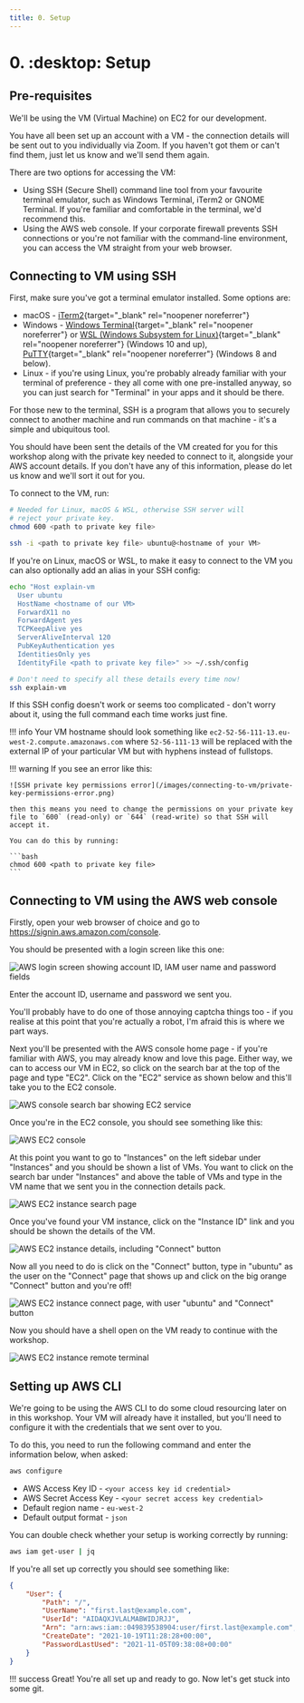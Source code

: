 ```yaml
---
title: 0. Setup
---
```


# 0. :desktop: Setup

## Pre-requisites

We'll be using the VM (Virtual Machine) on EC2 for our development.

You have all been set up an account with a VM - the connection details will be sent out to you individually via Zoom. If you haven't got them or can't find them, just let us know and we'll send them again.

There are two options for accessing the VM:

- Using SSH (Secure Shell) command line tool from your favourite terminal emulator, such as Windows Terminal, iTerm2 or GNOME Terminal. If you're familiar and comfortable in the terminal, we'd recommend this.
- Using the AWS web console. If your corporate firewall prevents SSH connections or you're not familiar with the command-line environment, you can access the VM straight from your web browser.

## Connecting to VM using SSH

First, make sure you've got a terminal emulator installed. Some options are:

- macOS - [iTerm2](https://www.iterm2.com/){target="_blank" rel="noopener noreferrer"}
- Windows - [Windows Terminal](https://www.microsoft.com/en-gb/p/windows-terminal/9n0dx20hk701?rtc=1&activetab=pivot:overviewtab){target="_blank" rel="noopener noreferrer"} or [WSL (Windows Subsystem for Linux)](https://docs.microsoft.com/en-us/windows/wsl/install){target="_blank" rel="noopener noreferrer"} (Windows 10 and up), [PuTTY](https://www.chiark.greenend.org.uk/~sgtatham/putty/latest.html){target="_blank" rel="noopener noreferrer"} (Windows 8 and below).
- Linux - if you're using Linux, you're probably already familiar with your terminal of preference - they all come with one pre-installed anyway, so you can just search for "Terminal" in your apps and it should be there.

For those new to the terminal, SSH is a program that allows you to securely connect to another machine and run commands on that machine - it's a simple and ubiquitous tool.

You should have been sent the details of the VM created for you for this workshop along with the private key needed to connect to it, alongside your AWS account details. If you don't have any of this information, please do let us know and we'll sort it out for you.

To connect to the VM, run:

```bash
# Needed for Linux, macOS & WSL, otherwise SSH server will
# reject your private key.
chmod 600 <path to private key file>

ssh -i <path to private key file> ubuntu@<hostname of your VM>
```

If you're on Linux, macOS or WSL, to make it easy to connect to the VM you can also optionally add an alias in your SSH config:

```bash
echo "Host explain-vm
  User ubuntu
  HostName <hostname of our VM>
  ForwardX11 no
  ForwardAgent yes
  TCPKeepAlive yes
  ServerAliveInterval 120
  PubKeyAuthentication yes
  IdentitiesOnly yes
  IdentityFile <path to private key file>" >> ~/.ssh/config

# Don't need to specify all these details every time now!
ssh explain-vm
```

If this SSH config doesn't work or seems too complicated - don't worry about it, using the full command each time works just fine.

!!! info
    Your VM hostname should look something like `ec2-52-56-111-13.eu-west-2.compute.amazonaws.com` where `52-56-111-13` will be replaced with the external IP of your particular VM but with hyphens instead of fullstops.

!!! warning
    If you see an error like this:

    ![SSH private key permissions error](/images/connecting-to-vm/private-key-permissions-error.png)

    then this means you need to change the permissions on your private key file to `600` (read-only) or `644` (read-write) so that SSH will accept it.

    You can do this by running:

    ```bash
    chmod 600 <path to private key file>
    ```

## Connecting to VM using the AWS web console

Firstly, open your web browser of choice and go to https://signin.aws.amazon.com/console.

You should be presented with a login screen like this one:

![AWS login screen showing account ID, IAM user name and password fields](/images/setup/aws-login.png)

Enter the account ID, username and password we sent you.

You'll probably have to do one of those annoying captcha things too - if you realise at this point that you're actually a robot, I'm afraid this is where we part ways.

Next you'll be presented with the AWS console home page - if you're familiar with AWS, you may already know and love this page. Either way, we can to access our VM in EC2, so click on the search bar at the top of the page and type "EC2". Click on the "EC2" service as shown below and this'll take you to the EC2 console.

![AWS console search bar showing EC2 service](/images/setup/aws-search-bar.png)

Once you're in the EC2 console, you should see something like this:

![AWS EC2 console](/images/setup/aws-ec2-dashboard.png)

At this point you want to go to "Instances" on the left sidebar under "Instances" and you should be shown a list of VMs. You want to click on the search bar under "Instances" and above the table of VMs and type in the VM name that we sent you in the connection details pack.

![AWS EC2 instance search page](/images/setup/aws-ec2-instance-search.png)

Once you've found your VM instance, click on the "Instance ID" link and you should be shown the details of the VM.

![AWS EC2 instance details, including "Connect" button](/images/setup/aws-ec2-instance-details.png)

Now all you need to do is click on the "Connect" button, type in "ubuntu" as the user on the "Connect" page that shows up and click on the big orange "Connect" button and you're off!

![AWS EC2 instance connect page, with user "ubuntu" and "Connect" button](/images/setup/aws-ec2-instance-connect.png)

Now you should have a shell open on the VM ready to continue with the workshop.

![AWS EC2 instance remote terminal](/images/setup/aws-ec2-instance-terminal.png)

## Setting up AWS CLI

We're going to be using the AWS CLI to do some cloud resourcing later on in this workshop. Your VM will already have it installed, but you'll need to configure it with the credentials that we sent over to you.

To do this, you need to run the following command and enter the information below, when asked:

```bash
aws configure
```

* AWS Access Key ID - `<your access key id credential>`
* AWS Secret Access Key - `<your secret access key credential>`
* Default region name - `eu-west-2`
* Default output format - `json`

You can double check whether your setup is working correctly by running:

```bash
aws iam get-user | jq
```

If you're all set up correctly you should see something like:

```json
{
    "User": {
        "Path": "/",
        "UserName": "first.last@example.com",
        "UserId": "AIDAQXJVLALMABWIDJRJJ",
        "Arn": "arn:aws:iam::049839538904:user/first.last@example.com",
        "CreateDate": "2021-10-19T11:28:28+00:00",
        "PasswordLastUsed": "2021-11-05T09:38:08+00:00"
    }
}
```

!!! success
    Great! You're all set up and ready to go. Now let's get stuck into some git.
